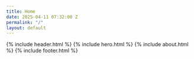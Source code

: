 ```yaml
---
title: Home
date: 2025-04-11 07:32:00 Z
permalink: "/"
layout: default
---
```


{% include header.html %}
{% include hero.html %}
{% include about.html %}
{% include footer.html %}